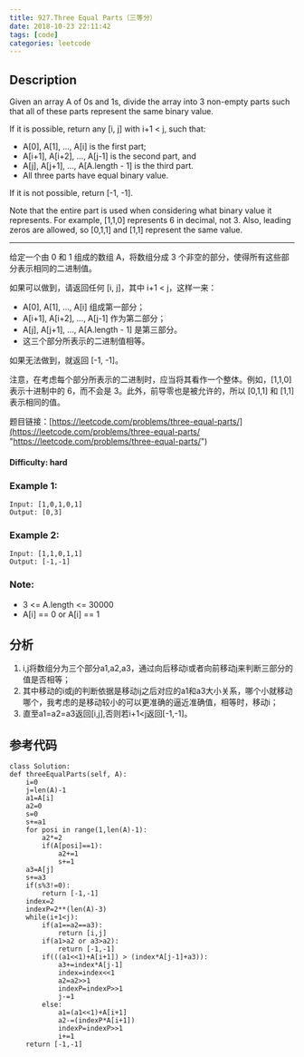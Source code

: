 ```yaml
---
title: 927.Three Equal Parts（三等分）
date: 2018-10-23 22:11:42
tags: [code]
categories: leetcode
---
```

## Description

Given an array A of 0s and 1s, divide the array into 3 non-empty parts such that all of these parts represent the same binary value.

If it is possible, return any [i, j] with i+1 < j, such that:

- A[0], A[1], ..., A[i] is the first part;
- A[i+1], A[i+2], ..., A[j-1] is the second part, and
- A[j], A[j+1], ..., A[A.length - 1] is the third part.
- All three parts have equal binary value.

If it is not possible, return [-1, -1].

Note that the entire part is used when considering what binary value it represents.  For example, [1,1,0] represents 6 in decimal, not 3.  Also, leading zeros are allowed, so [0,1,1] and [1,1] represent the same value.

---

给定一个由 0 和 1 组成的数组 A，将数组分成 3 个非空的部分，使得所有这些部分表示相同的二进制值。

如果可以做到，请返回任何 [i, j]，其中 i+1 < j，这样一来：

- A[0], A[1], ..., A[i] 组成第一部分；
- A[i+1], A[i+2], ..., A[j-1] 作为第二部分；
- A[j], A[j+1], ..., A[A.length - 1] 是第三部分。
- 这三个部分所表示的二进制值相等。

如果无法做到，就返回 [-1, -1]。

注意，在考虑每个部分所表示的二进制时，应当将其看作一个整体。例如，[1,1,0] 表示十进制中的 6，而不会是 3。此外，前导零也是被允许的，所以 [0,1,1] 和 [1,1] 表示相同的值。

题目链接：[https://leetcode.com/problems/three-equal-parts/](https://leetcode.com/problems/three-equal-parts/ "https://leetcode.com/problems/three-equal-parts/")

#### Difficulty: hard

<!-- more -->

### Example 1:

	Input: [1,0,1,0,1]
	Output: [0,3]

### Example 2:

	Input: [1,1,0,1,1]
	Output: [-1,-1]

### Note:

- 3 <= A.length <= 30000
- A[i] == 0 or A[i] == 1

## 分析

1. i,j将数组分为三个部分a1,a2,a3，通过向后移动i或者向前移动j来判断三部分的值是否相等；
2. 其中移动的i或j的判断依据是移动ij之后对应的a1和a3大小关系，哪个小就移动哪个，我考虑的是移动较小的可以更准确的逼近准确值，相等时，移动i；
3. 直至a1=a2=a3返回[i,j],否则若i+1<j返回[-1,-1]。

## 参考代码
	
	class Solution:
    def threeEqualParts(self, A):
        i=0
        j=len(A)-1
        a1=A[i]
        a2=0
        s=0
        s+=a1
        for posi in range(1,len(A)-1):
            a2*=2
            if(A[posi]==1):
                a2+=1
                s+=1
        a3=A[j]
        s+=a3
        if(s%3!=0):
            return [-1,-1]
        index=2
        indexP=2**(len(A)-3)
        while(i+1<j):
            if(a1==a2==a3):
                return [i,j]
            if(a1>a2 or a3>a2):
                return [-1,-1]
            if(((a1<<1)+A[i+1]) > (index*A[j-1]+a3)):
                a3+=index*A[j-1]
                index=index<<1
                a2=a2>>1
                indexP=indexP>>1
                j-=1
            else:
                a1=(a1<<1)+A[i+1]
                a2-=(indexP*A[i+1])
                indexP=indexP>>1
                i+=1
        return [-1,-1]
        